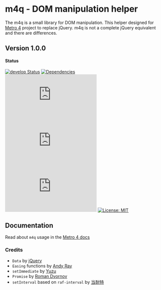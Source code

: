 # m4q - DOM manipulation helper

The m4q is a small library for DOM manipulation. 
This helper designed for [Metro 4](https://metroui.org.ua) project to replace jQuery.
m4q is not a complete jQuery equivalent and there are differences.
 
## Version 1.0.0

#### Status
[![develop Status](https://img.shields.io/badge/status-in&nbsp;develop-lightgrey.svg)](https://david-dm.org/olton/m4q)
[![Dependencies](https://img.shields.io/badge/Dependencies-none-green.svg?style=flat)](https://github.com/olton/m4q/blob/master/LICENSE)
[![full size](http://img.badgesize.io/olton/m4q/master/build/m4q.js?label=full+size&color=orange)](https://github.com/olton/m4q/blob/master/build/m4q.js)
[![gzip full](http://img.badgesize.io/olton/m4q/master/build/m4q.js?compression=gzip&label=gzip+full&color=yellow)](https://github.com/olton/m4q/blob/master/build/m4q.js)
[![gzip min](http://img.badgesize.io/olton/m4q/master/build/m4q.min.js?compression=gzip&label=gzip+min&color=ff69b4)](https://github.com/olton/m4q/blob/master/build/m4q.min.js)
[![License: MIT](https://img.shields.io/badge/License-MIT-blue.svg?style=flat)](https://github.com/olton/m4q/blob/master/LICENSE)

## Documentation
Read about `m4q` usage in the [Metro 4 docs](https://metroui.org.ua/m4q-about.html)


### Credits
- `Data` by [jQuery](https://jquery.com)  
- `Easing` functions by [Andy Ray](https://github.com/AndrewRayCode/easing-utils)
- `setImmediate` by [Yuzu](https://github.com/YuzuJS)
- `Promise` by [Roman Dvornov](https://github.com/lahmatiy/es6-promise-polyfill)
- `setInterval` based on `raf-interval` by [当耐特](https://github.com/dntzhang/raf-interval) 